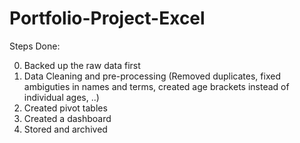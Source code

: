 # Portfolio-Project-Excel

Steps Done: 

0. Backed up the raw data first
1. Data Cleaning and pre-processing (Removed duplicates, fixed ambiguties in names and terms, created age brackets instead of individual ages, ..)
2. Created pivot tables 
3. Created a dashboard 
4. Stored and archived
